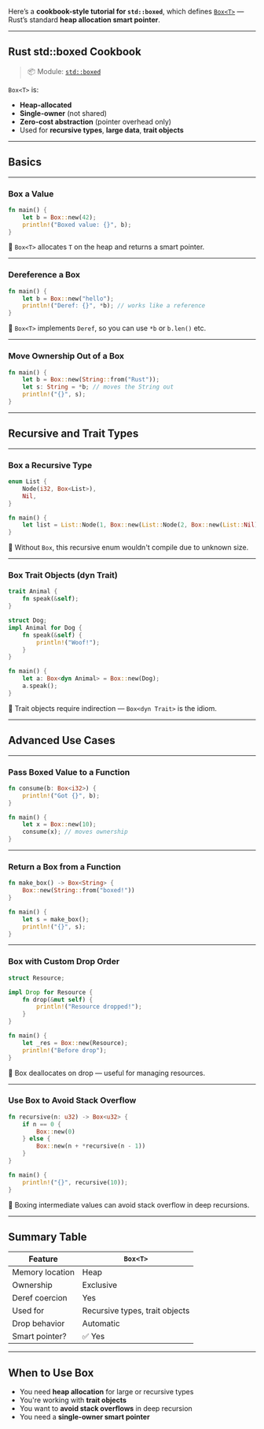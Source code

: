 Here’s a **cookbook-style tutorial for `std::boxed`**, which defines [`Box<T>`](https://doc.rust-lang.org/std/boxed/struct.Box.html) — Rust’s standard **heap allocation smart pointer**.

---

## Rust std::boxed Cookbook

> 📦 Module: [`std::boxed`](https://doc.rust-lang.org/std/boxed/)

`Box<T>` is:

* **Heap-allocated**
* **Single-owner** (not shared)
* **Zero-cost abstraction** (pointer overhead only)
* Used for **recursive types**, **large data**, **trait objects**

---

## Basics

---

### Box a Value

```rust
fn main() {
    let b = Box::new(42);
    println!("Boxed value: {}", b);
}
```

📘 `Box<T>` allocates `T` on the heap and returns a smart pointer.

---

### Dereference a Box

```rust
fn main() {
    let b = Box::new("hello");
    println!("Deref: {}", *b); // works like a reference
}
```

📘 `Box<T>` implements `Deref`, so you can use `*b` or `b.len()` etc.

---

### Move Ownership Out of a Box

```rust
fn main() {
    let b = Box::new(String::from("Rust"));
    let s: String = *b; // moves the String out
    println!("{}", s);
}
```

---

## Recursive and Trait Types

---

### Box a Recursive Type

```rust
enum List {
    Node(i32, Box<List>),
    Nil,
}

fn main() {
    let list = List::Node(1, Box::new(List::Node(2, Box::new(List::Nil))));
}
```

📘 Without `Box`, this recursive enum wouldn't compile due to unknown size.

---

### Box Trait Objects (dyn Trait)

```rust
trait Animal {
    fn speak(&self);
}

struct Dog;
impl Animal for Dog {
    fn speak(&self) {
        println!("Woof!");
    }
}

fn main() {
    let a: Box<dyn Animal> = Box::new(Dog);
    a.speak();
}
```

📘 Trait objects require indirection — `Box<dyn Trait>` is the idiom.

---

## Advanced Use Cases

---

### Pass Boxed Value to a Function

```rust
fn consume(b: Box<i32>) {
    println!("Got {}", b);
}

fn main() {
    let x = Box::new(10);
    consume(x); // moves ownership
}
```

---

### Return a Box from a Function

```rust
fn make_box() -> Box<String> {
    Box::new(String::from("boxed!"))
}

fn main() {
    let s = make_box();
    println!("{}", s);
}
```

---

### Box with Custom Drop Order

```rust
struct Resource;

impl Drop for Resource {
    fn drop(&mut self) {
        println!("Resource dropped!");
    }
}

fn main() {
    let _res = Box::new(Resource);
    println!("Before drop");
}
```

📘 Box deallocates on drop — useful for managing resources.

---

### Use Box to Avoid Stack Overflow

```rust
fn recursive(n: u32) -> Box<u32> {
    if n == 0 {
        Box::new(0)
    } else {
        Box::new(n + *recursive(n - 1))
    }
}

fn main() {
    println!("{}", recursive(10));
}
```

📘 Boxing intermediate values can avoid stack overflow in deep recursions.

---

## Summary Table

| Feature         | `Box<T>`                       |
| --------------- | ------------------------------ |
| Memory location | Heap                           |
| Ownership       | Exclusive                      |
| Deref coercion  | Yes                            |
| Used for        | Recursive types, trait objects |
| Drop behavior   | Automatic                      |
| Smart pointer?  | ✅ Yes                          |

---

## When to Use Box<T>

* You need **heap allocation** for large or recursive types
* You're working with **trait objects**
* You want to **avoid stack overflows** in deep recursion
* You need a **single-owner smart pointer**

